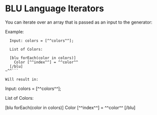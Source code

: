 # BLU Language Iterators

  You can iterate over an array that is passed as an input to the generator:  

Example:
```^^~ 
  Input: colors = [^^colors^^];
  
  List of Colors:

  [blu forEach(color in colors)]
    Color [^^index^^] = ^^color^^
  [/blu]
~^^```

Will result in:
```
  Input: colors = [^^colors^^];
  
  List of Colors:

  [blu forEach(color in colors)]
    Color [^^index^^] = ^^color^^
  [/blu]
```